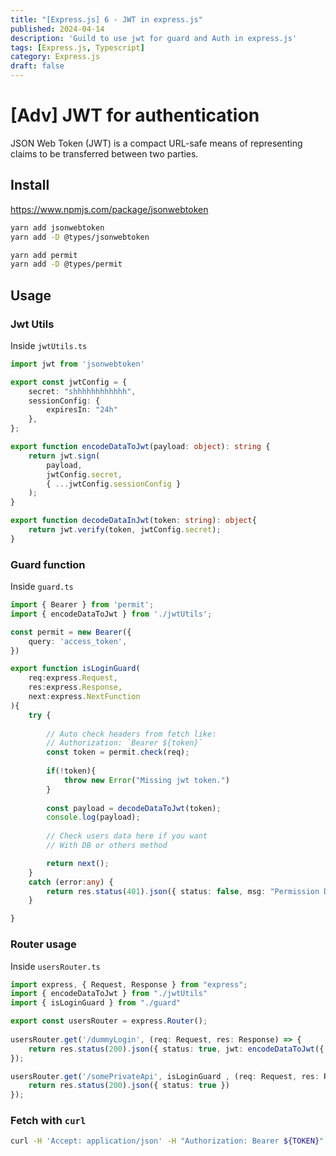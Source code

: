 ```yaml
---
title: "[Express.js] 6 - JWT in express.js"
published: 2024-04-14
description: 'Guild to use jwt for guard and Auth in express.js'
tags: [Express.js, Typescript]
category: Express.js
draft: false
---
```


# [Adv] JWT for authentication

JSON Web Token (JWT) is a compact URL-safe means of representing claims to be transferred between two parties.


## Install
https://www.npmjs.com/package/jsonwebtoken

```bash
yarn add jsonwebtoken
yarn add -D @types/jsonwebtoken

yarn add permit
yarn add -D @types/permit
```

## Usage

### Jwt Utils

Inside `jwtUtils.ts`
```ts showLineNumbers title="jwtUtils.ts"
import jwt from 'jsonwebtoken'

export const jwtConfig = {
    secret: "shhhhhhhhhhhh",
    sessionConfig: {
        expiresIn: "24h" 
    },
};

export function encodeDataToJwt(payload: object): string {
    return jwt.sign(
        payload,
        jwtConfig.secret,
        { ...jwtConfig.sessionConfig }
    );
}

export function decodeDataInJwt(token: string): object{
    return jwt.verify(token, jwtConfig.secret);
}
```

### Guard function 

Inside `guard.ts`
```ts showLineNumbers title="guard.ts"
import { Bearer } from 'permit';
import { encodeDataToJwt } from './jwtUtils';

const permit = new Bearer({
    query: 'access_token',
})

export function isLoginGuard(
    req:express.Request,
    res:express.Response,
    next:express.NextFunction
){
    try {
        
        // Auto check headers from fetch like: 
        // Authorization: `Bearer ${token}`
        const token = permit.check(req);
    
        if(!token){
            throw new Error("Missing jwt token.")
        }
    
        const payload = decodeDataToJwt(token);
        console.log(payload);
        
        // Check users data here if you want
        // With DB or others method

        return next();
    } 
    catch (error:any) {
        return res.status(401).json({ status: false, msg: "Permission Denied." });
    }

}
```

### Router usage

Inside `usersRouter.ts`
```ts showLineNumbers title="usersRouter.ts"
import express, { Request, Response } from "express";
import { encodeDataToJwt } from "./jwtUtils"
import { isLoginGuard } from "./guard"

export const usersRouter = express.Router();
    
usersRouter.get('/dummyLogin', (req: Request, res: Response) => {
    return res.status(200).json({ status: true, jwt: encodeDataToJwt({ name: "tom" }) })
});

usersRouter.get('/somePrivateApi', isLoginGuard , (req: Request, res: Response) => {
    return res.status(200).json({ status: true })
});
```

### Fetch with `curl`
```bash
curl -H 'Accept: application/json' -H "Authorization: Bearer ${TOKEN}" https://localhost:8080/somePrivateApi
```